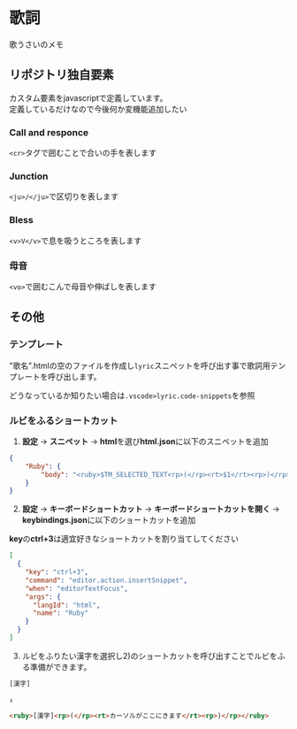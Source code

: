 # 歌詞

歌うさいのメモ

## リポジトリ独自要素

カスタム要素をjavascriptで定義しています。  
定義しているだけなので今後何か変機能追加したい

### Call and responce

`<cr>`タグで囲むことで合いの手を表します

### Junction

`<ju>/</ju>`で区切りを表します

### Bless

`<v>V</v>`で息を吸うところを表します

### 母音

`<vo>`で囲むこんで母音や伸ばしを表します

## その他

### テンプレート

"歌名".htmlの空のファイルを作成し`lyric`スニペットを呼び出す事で歌詞用テンプレートを呼び出します。

どうなっているか知りたい場合は`.vscode>lyric.code-snippets`を参照

### ルビをふるショートカット

1) **設定** → **スニペット** → **html**を選び**html.json**に以下のスニペットを追加

```json
{
	"Ruby": {
		"body": "<ruby>$TM_SELECTED_TEXT<rp>(</rp><rt>$1</rt><rp>)</rp></ruby>$0"
	}
}
```

2) **設定** → **キーボードショートカット** → **キーボードショートカットを開く** → **keybindings.json**に以下のショートカットを追加

**key**の**ctrl+3**は適宜好きなショートカットを割り当てしてください

```json
[
  {
    "key": "ctrl+3",
    "command": "editor.action.insertSnippet",
    "when": "editorTextFocus",
    "args": {
      "langId": "html",
      "name": "Ruby"
    }
  }
]
```

3) ルビをふりたい漢字を選択し2)のショートカットを呼び出すことでルビをふる準備ができます。

```html
[漢字]

↓

<ruby>[漢字]<rp>(</rp><rt>カーソルがここにきます</rt><rp>)</rp></ruby>
```